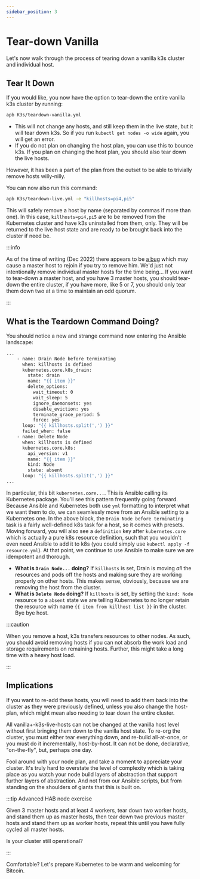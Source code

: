 ```yaml
---
sidebar_position: 3
---
```


# Tear-down Vanilla

Let's now walk through the process of tearing down a vanilla k3s cluster and
individual host.

## Tear It Down

If you would like, you now have the option to tear-down the entire vanilla k3s
cluster by running:

```bash
apb K3s/teardown-vanilla.yml
```

- This will not change any hosts, and still keep them in the live state, but it
  will tear down k3s. So if you run `kubectl get nodes -o wide` again, you will
  get an error.
- If you do not plan on changing the host plan, you can use this to bounce k3s.
  If you plan on changing the host plan, you should also tear down the live
  hosts.

However, it has been a part of the plan from the outset to be able to trivially
remove hosts willy-nilly.

You can now also run this command:

```bash
apb K3s/teardown-live.yml -e "killhosts=pi4,pi5"
```

This will safely remove a host by name (separated by commas if more than one).
In this case, `killhosts=pi4,pi5` are to be removed from the Kubernetes cluster
and have k3s uninstalled from them, only. They will be returned to the live host
state and are ready to be brought back into the cluster if need be.

:::info

As of the time of writing (Dec 2022) there appears to be
[a bug](https://github.com/k3s-io/k3s/issues/4023) which may cause a master host
to rejoin if you try to remove him. We'd just not intentionally remove
individual master hosts for the time being... If you want to tear-down a master
host, and you have 3 master hosts, you should tear-down the entire cluster, if
you have more, like 5 or 7, you should only tear them down two at a time to
maintain an odd quorum.

:::

## What is the Teardown Command Doing?

You should notice a new and strange command now entering the Ansible landscape:

```bash title="hab-plays/K3s/teardown-vanilla.yml"
...
    - name: Drain Node before terminating
      when: killhosts is defined
      kubernetes.core.k8s_drain:
        state: drain
        name: "{{ item }}"
        delete_options:
          wait_timeout: 0
          wait_sleep: 5
          ignore_daemonsets: yes
          disable_eviction: yes
          terminate_grace_period: 5
          force: yes
      loop: "{{ killhosts.split(',') }}"
      failed_when: false
    - name: Delete Node
      when: killhosts is defined
      kubernetes.core.k8s:
        api_version: v1
        name: "{{ item }}"
        kind: Node
        state: absent
      loop: "{{ killhosts.split(',') }}"
...
```

In particular, this bit `kubernetes.core...`. This is Ansible calling its
Kubernetes package. You'll see this pattern frequently going forward. Because
Ansible and Kubernetes both use `yml` formatting to interpret what we want them
to do, we can seamlessly move from an Ansible setting to a Kubernetes one. In
the above block, the `Drain Node before terminating` task is a fairly
well-defined k8s task for a host, so it comes with presets. Moving forward, you
will also see a `definition` key after `kubernetes.core` which is actually a
pure k8s resource definition, such that you wouldn't even need Ansible to add it
to k8s (you could simply use `kubectl apply -f resource.yml`). At that point, we
continue to use Ansible to make sure we are idempotent and thorough.

- **What is `Drain Node...` doing?** If `killhosts` is set, Drain is moving
  _all_ the resources and pods off the hosts and making sure they are working
  properly on other hosts. This makes sense, obviously, because we are removing
  the host from the cluster.
- **What is `Delete Node` doing?** If `killhosts` is set, by setting the
  `kind: Node` resource to a `absent` state we are telling Kubernetes to no
  longer retain the resource with name `{{ item from killhost list }}` in the
  cluster. Bye bye host.

:::caution

When you remove a host, k3s transfers resources to other nodes. As such, you
should avoid removing hosts if you can not absorb the work load and storage
requirements on remaining hosts. Further, this might take a long time with a
heavy host load.

:::

## Implications

If you want to re-add these hosts, you will need to add them back into the
cluster as they were previously defined, unless you also change the host-plan,
which might mean also needing to tear down the entire cluster.

All vanilla+-k3s-live-hosts can not be changed at the vanilla host level without
first bringing them down to the vanilla host state. To re-org the cluster, you
must either tear everything down, and re-build all-at-once, or you must do it
incrementally, host-by-host. It can not be done, declarative, "on-the-fly", but,
perhaps one day.

Fool around with your node plan, and take a moment to appreciate your cluster.
It's truly hard to overstate the level of complexity which is taking place as
you watch your node build layers of abstraction that support further layers of
abstraction. And not from our Ansible scripts, but from standing on the
shoulders of giants that this is built on.

:::tip Advanced HAB node exercise

Given 3 master hosts and at least 4 workers, tear down two worker hosts, and
stand them up as master hosts, then tear down two previous master hosts and
stand them up as worker hosts, repeat this until you have fully cycled all
master hosts.

Is your cluster still operational?

:::

Comfortable? Let's prepare Kubernetes to be warm and welcoming for Bitcoin.
